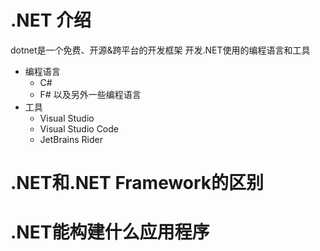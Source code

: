 # .NET 介绍
dotnet是一个免费、开源&跨平台的开发框架
开发.NET使用的编程语言和工具
+ 编程语言
  + C#
  + F# 以及另外一些编程语言
+ 工具
  + Visual Studio
  + Visual Studio Code
  + JetBrains Rider
# .NET和.NET Framework的区别

# .NET能构建什么应用程序


